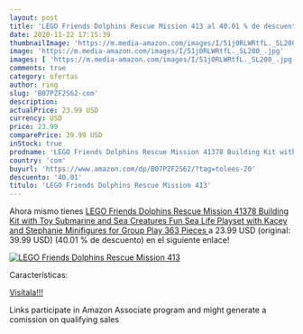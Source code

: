 ```yaml
---
layout: post
title: 'LEGO Friends Dolphins Rescue Mission 413 al 40.01 % de descuento'
date: 2020-11-22 17:15:39
thumbnailImage: 'https://m.media-amazon.com/images/I/51j0RLWRtfL._SL200_.jpg'
image: 'https://m.media-amazon.com/images/I/51j0RLWRtfL._SL200_.jpg'
images: [ 'https://m.media-amazon.com/images/I/51j0RLWRtfL._SL200_.jpg' ]
comments: true
category: ofertas
author: ring
slug: 'B07PZF2S62-com'
description:
actualPrice: 23.99 USD
currency: USD
price: 23.99
comparePrice: 39.99 USD
inStock: true
prodname: 'LEGO Friends Dolphins Rescue Mission 41378 Building Kit with Toy Submarine and Sea Creatures  Fun Sea Life Playset with Kacey and Stephanie Minifigures for Group Play  363 Pieces '
country: 'com'
buyurl: 'https://www.amazon.com/dp/B07PZF2S62/?tag=tolees-20'
descuento: '40.01'
titulo: 'LEGO Friends Dolphins Rescue Mission 413'
---
```


Ahora mismo tienes [LEGO Friends Dolphins Rescue Mission 41378 Building Kit with Toy Submarine and Sea Creatures  Fun Sea Life Playset with Kacey and Stephanie Minifigures for Group Play  363 Pieces ](https://www.amazon.com/dp/B07PZF2S62/?tag=tolees-20) a 23.99 USD (original: 39.99 USD) (40.01 %  de descuento) en el siguiente enlace!

[![LEGO Friends Dolphins Rescue Mission 413](https://m.media-amazon.com/images/I/51j0RLWRtfL._SL200_.jpg)](https://www.amazon.com/dp/B07PZF2S62/?tag=tolees-20)

Características:


[Visítala!!!](https://www.amazon.com/dp/B07PZF2S62/?tag=tolees-20)

Links participate in Amazon Associate program and might generate a comission on qualifying sales
